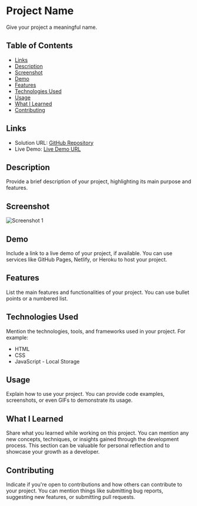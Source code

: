 # Project Name

Give your project a meaningful name.

## Table of Contents

- [Links](#links)
- [Description](#description)
- [Screenshot](#screenshot)
- [Demo](#demo)
- [Features](#features)
- [Technologies Used](#technologies-used)
- [Usage](#usage)
- [What I Learned](#what-i-learned)
- [Contributing](#contributing)

## Links

- Solution URL: [GitHub Repository](https://github.com/your-username/your-repo)
- Live Demo: [Live Demo URL](https://your-project-live-demo-url.com)

## Description

Provide a brief description of your project, highlighting its main purpose and features.

## Screenshot

![Screenshot 1](screenshots/screenshot1.png)

## Demo

Include a link to a live demo of your project, if available. You can use services like GitHub Pages, Netlify, or Heroku to host your project.

## Features

List the main features and functionalities of your project. You can use bullet points or a numbered list.

## Technologies Used

Mention the technologies, tools, and frameworks used in your project. For example:

- HTML
- CSS
- JavaScript - Local Storage

## Usage

Explain how to use your project. You can provide code examples, screenshots, or even GIFs to demonstrate its usage.

## What I Learned

Share what you learned while working on this project. You can mention any new concepts, techniques, or insights gained through the development process. This section can be valuable for personal reflection and to showcase your growth as a developer.

## Contributing

Indicate if you're open to contributions and how others can contribute to your project. You can mention things like submitting bug reports, suggesting new features, or submitting pull requests.

